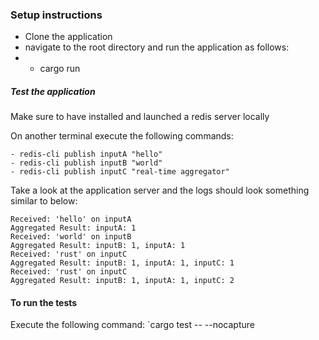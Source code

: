 ### Setup instructions

- Clone the application
- navigate to the root directory and run the application as follows:
- - cargo run

##### Test the application

Make sure to have installed and launched a redis server locally

On another terminal execute the following commands:
```
- redis-cli publish inputA "hello"
- redis-cli publish inputB "world"
- redis-cli publish inputC "real-time aggregator"
```

Take a look at the application server and the logs should look something similar to below:
```
Received: 'hello' on inputA
Aggregated Result: inputA: 1
Received: 'world' on inputB
Aggregated Result: inputB: 1, inputA: 1
Received: 'rust' on inputC
Aggregated Result: inputB: 1, inputA: 1, inputC: 1
Received: 'rust' on inputC
Aggregated Result: inputB: 1, inputA: 1, inputC: 2
```

#### To run the tests
Execute the following command:
`cargo test -- --nocapture

